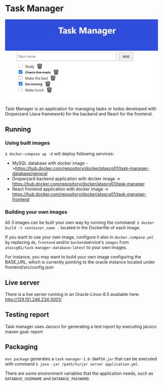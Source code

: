 # Task Manager

![img.png](resources/taskManager.png)

Task Manager is an application for managing tasks or todos developed with Dropwizard (Java framework) for the backend
and React for the frontend.

## Running

### Using built images

`$ docker-compose up -d` will deploy following services:
- MySQL database with docker image ->https://hub.docker.com/repository/docker/atascg01/task-manager-database/general
- Dropwizard backend application with docker image -> https://hub.docker.com/repository/docker/atascg01/task-manager
- React frontend application with docker image -> https://hub.docker.com/repository/docker/atascg01/task-manager-frontend

### Building your own images

All 3 images can be built your own way by running the command:
`$ docker build -t container_name .`
located in the Dockerfile of each image.

If you want to use your own image, configure it also in `docker.compose.yml` by replacing `db`, `frontend` and/or `backend`service's
`images` from `atascg01/task-manager-database:latest` to your own images.

For instance, you may want to build your own image configuring the BASE_URL, which is currently pointing to the oracle instance
located under frontend/src/config.json

## Live server
There is a live server running in an Oracle-Linux-8.5 available here:
http://129.151.246.234:3001/

## Testing report

Task manager uses Jacoco for generating a test report by executing jacoco maven goal: report

## Packaging

`mvn package` generates a `task-manager-1.0-SNAPSH.jar` that can be executed with
command `$ java -jar /path/to/jar server application.yml`.

There are some environment variables that the application needs, such as `DATABASE_USERNAME` and `DATABASE_PASSWORD`.

